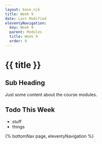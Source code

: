 ```yaml
---
layout: base.njk
title: Week 9
date: Last Modified
eleventyNavigation:
  key: Week 9
  parent: Modules
  title: Week 9
  order: 9
---
```


# {{ title }}

## Sub Heading

Just some content about the course modules.

## Todo This Week

- stuff
- things

{% bottomNav page, eleventyNavigation %}
